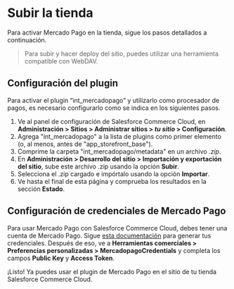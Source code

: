 # Subir la tienda

Para activar Mercado Pago en la tienda, sigue los pasos detallados a continuación.

> Para subir y hacer deploy del sitio, puedes utilizar una herramienta compatible con WebDAV. 

## Configuración del plugin

Para activar el plugin “int_mercadopago” y utilizarlo como procesador de pagos, es necesario configurarlo como se indica en los siguientes pasos.

1. Ve al panel de configuración de Salesforce Commerce Cloud, en **Administración > Sitios > Administrar sitios > _tu sitio_ > Configuración**. 
2. Agrega "int_mercadopago" a la lista de plugins como primer elemento (o, al menos, antes de "app_storefront_base").
3. Comprime la carpeta "int_mercadopago/metadata" en un archivo _.zip_.
4. En **Administración > Desarrollo del sitio > Importación y exportación del sitio**, sube este archivo .zip usando la opción **Subir**.
5. Selecciona el .zip cargado e impórtalo usando la opción **Importar**.
6. Ve hasta el final de esta página y comprueba los resultados en la sección **Estado**.

## Configuración de credenciales de Mercado Pago

Para usar Mercado Pago con Salesforce Commerce Cloud, debes tener una cuenta de Mercado Pago. Sigue [esta documentación](/developers/es/docs/salesforce/aditional-content/credentials) para generar tus credenciales. Después de eso, ve a **Herramientas comerciales > Preferencias personalizadas > MercadopagoCredentials** y completa los campos **Public Key** y **Access Token**.

¡Listo! Ya puedes usar el plugin de Mercado Pago en el sitio de tu tienda Salesforce Commerce Cloud.